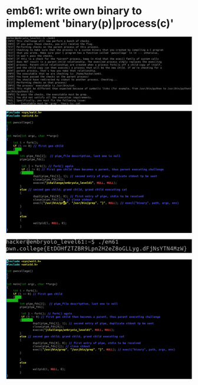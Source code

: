 # emb61: write own binary to implement 'binary(p)|process(c)'

![says you need to use grep](<../.gitbook/assets/image (147).png>)

![So I changed.](<../.gitbook/assets/image (170) (1).png>)

![I got the flag.](<../.gitbook/assets/image (40) (1).png>)

![challenge(parent) | process(child)](<../.gitbook/assets/image (51).png>)
